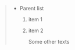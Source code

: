 >  * Parent list <span data-source-line="0" class="source-line list-item-line" style="margin:0;"></span>
> 
>     1. item 1 <span data-source-line="2" class="source-line list-item-line" style="margin:0;"></span>
>     2. item 2 <span data-source-line="3" class="source-line list-item-line" style="margin:0;"></span>
>
>           Some other texts
>           


<p data-source-line="7" class="source-line empty-line final-line end-of-document" style="margin:0;"></p>

